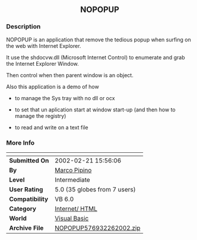﻿<div align="center">

## NOPOPUP


</div>

### Description

NOPOPUP is an application that remove the tedious popup when surfing on the web with Internet Explorer.

It use the shdocvw.dll (Microsoft Internet Control) to enumerate and grab the Internet Explorer Window.

Then control when then parent window is an object.

Also this application is a demo of how

- to manage the Sys tray with no dll or ocx

- to set that un aplication start at window start-up (and then how to manage the registry)

- to read and write on a text file
 
### More Info
 


<span>             |<span>
---                |---
**Submitted On**   |2002-02-21 15:56:06
**By**             |[Marco Pipino](https://github.com/Planet-Source-Code/PSCIndex/blob/master/ByAuthor/marco-pipino.md)
**Level**          |Intermediate
**User Rating**    |5.0 (35 globes from 7 users)
**Compatibility**  |VB 6\.0
**Category**       |[Internet/ HTML](https://github.com/Planet-Source-Code/PSCIndex/blob/master/ByCategory/internet-html__1-34.md)
**World**          |[Visual Basic](https://github.com/Planet-Source-Code/PSCIndex/blob/master/ByWorld/visual-basic.md)
**Archive File**   |[NOPOPUP576932262002\.zip](https://github.com/Planet-Source-Code/marco-pipino-nopopup__1-32120/archive/master.zip)








